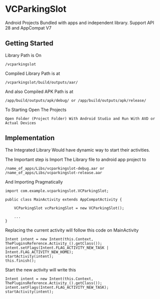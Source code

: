 # VCParkingSlot

Android Projects Bundled with apps and independent library. Support API 28 and AppCompat V7

## Getting Started

Library Path is On 
```
/vcparkingslot
```

Compiled Library Path is at
```
/vcparkingslot/build/outputs/aar/
```

And also Compiled APK Path is at
```
/app/build/outputs/apk/debug/ or /app/build/outputs/apk/release/
```

To Starting Open The Projects
```
Open Folder (Project Folder) With Android Studio and Run With AVD or Actual Devices
```

## Implementation

The Integrated Library Would have dynamic way to start their activities.

The Important step is Import The Library file to android app project to
```
/name_of_apps/Libs/vcparkingslot-debug.aar or /name_of_apps/Libs/vcparkingslot-release.aar
```
And Importing Pragmatically
```
import com.example.vcparkingslot.VCParkingSlot;

public class MainActivity extends AppCompatActivity {

    VCParkingSlot vcParkingSlot = new VCParkingSlot();

    ...
}

```

Replacing the current activity will follow this code on MainActivity
```
Intent intent = new Intent(this.Context, ThePluginsReference.Activity_().getClass());
intent.setFlags(Intent.FLAG_ACTIVITY_NEW_TASK | Intent.FLAG_ACTIVITY_NEW_HOME);
startActivity(intent);
this.finish();
```

Start the new activity will write this
```
Intent intent = new Intent(this.Context, ThePluginsReference.Activity_().getClass());
intent.setFlags(Intent.FLAG_ACTIVITY_NEW_TASK);
startActivity(intent);
```